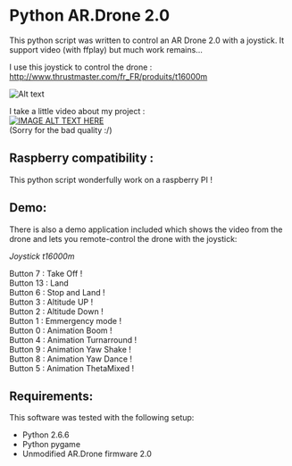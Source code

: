 Python AR.Drone 2.0
================

This python script was written to control an AR Drone 2.0 with a joystick. 
It support video (with ffplay) but much work remains...

I use this joystick to control the drone : http://www.thrustmaster.com/fr_FR/produits/t16000m<br>

![Alt text](http://img11.hostingpics.net/pics/792775Joystick.png "My Joystick")

I take a little video about my project : <br>
[![IMAGE ALT TEXT HERE](http://img.youtube.com/vi/fM5P8-8vQnw/0.jpg)](http://www.youtube.com/watch?v=fM5P8-8vQnw)<br>
(Sorry for the bad quality :/)

Raspberry compatibility :
-----

This python script wonderfully work on a raspberry PI !


Demo:
-----

There is also a demo application included which shows the video from the drone
and lets you remote-control the drone with the joystick:

*Joystick t16000m*

Button 7    : Take Off !<br>
Button 13   : Land <br>
Button 6		: Stop and Land ! <br>
Button 3		: Altitude UP ! <br>
Button 2		: Altitude Down ! <br>
Button 1		: Emmergency mode ! <br>
Button 0		: Animation Boom ! <br>
Button 4		: Animation Turnarround ! <br>
Button 9		: Animation Yaw Shake ! <br>
Button 8		: Animation Yaw Dance ! <br>
Button 5		: Animation ThetaMixed ! <br>


Requirements:
-------------

This software was tested with the following setup:

  * Python 2.6.6
  * Python pygame
  * Unmodified AR.Drone firmware 2.0
